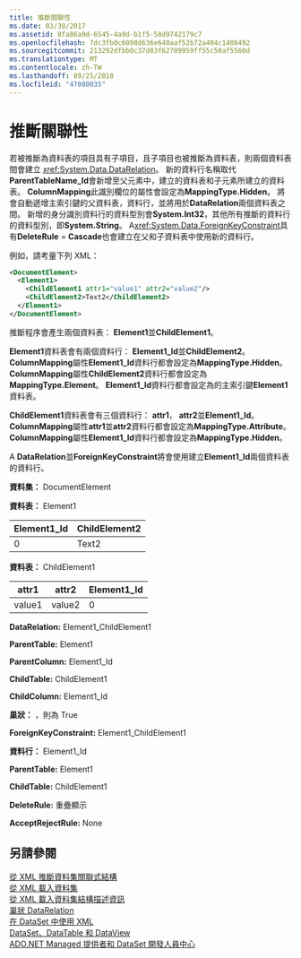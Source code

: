 ```yaml
---
title: 推斷關聯性
ms.date: 03/30/2017
ms.assetid: 8fa86a9d-6545-4a9d-b1f5-58d9742179c7
ms.openlocfilehash: 7dc3fb0c6098d636e640aaf52b72a404c1486492
ms.sourcegitcommit: 213292dfbb0c37d83f62709959ff55c50af5560d
ms.translationtype: MT
ms.contentlocale: zh-TW
ms.lasthandoff: 09/25/2018
ms.locfileid: "47080035"
---
```

# <a name="inferring-relationships"></a>推斷關聯性
若被推斷為資料表的項目具有子項目，且子項目也被推斷為資料表，則兩個資料表間會建立 <xref:System.Data.DataRelation>。 新的資料行名稱取代**ParentTableName_Id**會新增至父元素中，建立的資料表和子元素所建立的資料表。 **ColumnMapping**此識別欄位的屬性會設定為**MappingType.Hidden**。 將會自動遞增主索引鍵的父資料表，資料行，並將用於**DataRelation**兩個資料表之間。 新增的身分識別資料行的資料型別會**System.Int32**，其他所有推斷的資料行的資料型別，即**System.String**。 A<xref:System.Data.ForeignKeyConstraint>具有**DeleteRule** = **Cascade**也會建立在父和子資料表中使用新的資料行。  
  
 例如，請考量下列 XML：  
  
```xml  
<DocumentElement>  
  <Element1>  
    <ChildElement1 attr1="value1" attr2="value2"/>  
    <ChildElement2>Text2</ChildElement2>  
  </Element1>  
</DocumentElement>  
```  
  
 推斷程序會產生兩個資料表： **Element1**並**ChildElement1**。  
  
 **Element1**資料表會有兩個資料行： **Element1_Id**並**ChildElement2**。 **ColumnMapping**屬性**Element1_Id**資料行都會設定為**MappingType.Hidden**。 **ColumnMapping**屬性**ChildElement2**資料行都會設定為**MappingType.Element**。 **Element1_Id**資料行都會設定為的主索引鍵**Element1**資料表。  
  
 **ChildElement1**資料表會有三個資料行： **attr1**， **attr2**並**Element1_Id**。 **ColumnMapping**屬性**attr1**並**attr2**資料行都會設定為**MappingType.Attribute**。 **ColumnMapping**屬性**Element1_Id**資料行都會設定為**MappingType.Hidden**。  
  
 A **DataRelation**並**ForeignKeyConstraint**將會使用建立**Element1_Id**兩個資料表的資料行。  
  
 **資料集：** DocumentElement  
  
 **資料表：** Element1  
  
|Element1_Id|ChildElement2|  
|------------------|-------------------|  
|0|Text2|  
  
 **資料表：** ChildElement1  
  
|attr1|attr2|Element1_Id|  
|-----------|-----------|------------------|  
|value1|value2|0|  
  
 **DataRelation:** Element1_ChildElement1  
  
 **ParentTable:** Element1  
  
 **ParentColumn:** Element1_Id  
  
 **ChildTable:** ChildElement1  
  
 **ChildColumn:** Element1_Id  
  
 **巢狀：** ，則為 True  
  
 **ForeignKeyConstraint:** Element1_ChildElement1  
  
 **資料行：** Element1_Id  
  
 **ParentTable:** Element1  
  
 **ChildTable:** ChildElement1  
  
 **DeleteRule:** 重疊顯示  
  
 **AcceptRejectRule:** None  
  
## <a name="see-also"></a>另請參閱  
 [從 XML 推斷資料集關聯式結構](../../../../../docs/framework/data/adonet/dataset-datatable-dataview/inferring-dataset-relational-structure-from-xml.md)  
 [從 XML 載入資料集](../../../../../docs/framework/data/adonet/dataset-datatable-dataview/loading-a-dataset-from-xml.md)  
 [從 XML 載入資料集結構描述資訊](../../../../../docs/framework/data/adonet/dataset-datatable-dataview/loading-dataset-schema-information-from-xml.md)  
 [巢狀 DataRelation](../../../../../docs/framework/data/adonet/dataset-datatable-dataview/nesting-datarelations.md)  
 [在 DataSet 中使用 XML](../../../../../docs/framework/data/adonet/dataset-datatable-dataview/using-xml-in-a-dataset.md)  
 [DataSet、DataTable 和 DataView](../../../../../docs/framework/data/adonet/dataset-datatable-dataview/index.md)  
 [ADO.NET Managed 提供者和 DataSet 開發人員中心](https://go.microsoft.com/fwlink/?LinkId=217917)
